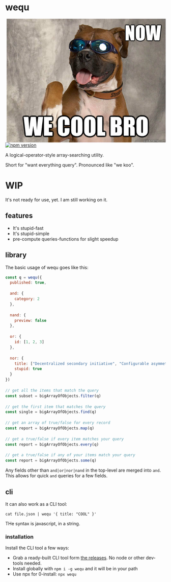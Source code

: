 # wequ

<img src="./logo.jpg" alt="now we cool bro (picture of dog with sunglasses)" align="right" />

[![npm version](https://badge.fury.io/js/wequ.svg)](https://badge.fury.io/js/wequ)

A logical-operator-style array-searching utility.

Short for "want everything query". Pronounced like "we koo".

# WIP

It's not ready for use, yet. I am still working on it.


## features

- It's stupid-fast
- It's stupid-simple
- pre-compute queries-functions for slight speedup


## library

The basic usage of wequ goes like this:

```js
const q = wequ({
  published: true,

  and: {
    category: 2
  },
  
  nand: {
    preview: false
  },

  or: {
    id: [1, 2, 3]
  },

  nor: {
    title: ["Decentralized secondary initiative", "Configurable asymmetric alliance"],
    stupid: true
  }
})

// get all the items that match the query
const subset = bigArrayOfObjects.filter(q)

// get the first item that matches the query
const single = bigArrayOfObjects.find(q)

// get an array of true/false for every record
const report = bigArrayOfObjects.map(q)

// get a true/false if every item matches your query
const report = bigArrayOfObjects.every(q)

// get a true/false if any of your items match your query
const report = bigArrayOfObjects.some(q)
```

Any fields other than `and|or|nor|nand` in the top-level are merged into `and`. This allows for quick `and` queries for a few fields.

## cli

It can also work as a CLI tool:

```
cat file.json | wequ '{ title: "COOL" }'
```

THe syntax is javascript, in a string.

### installation

Install the CLI tool a few ways:

- Grab a ready-built CLI tool form [the releases](https://github.com/konsumer/wequ/releases). No node or other dev-tools needed.
- Install globally with `npm i -g wequ` and it will be in your path
- Use npx for 0-install: `npx wequ`